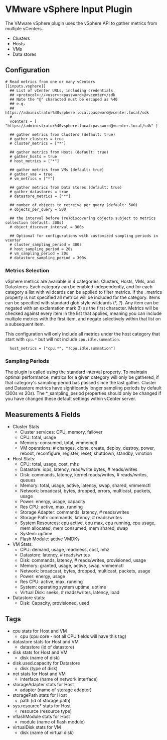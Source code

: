 # VMware vSphere Input Plugin

The VMware vSphere plugin uses the vSphere API to gather metrics from multiple vCenters.
 
* Clusters
* Hosts
* VMs
* Data stores

## Configuration

```
# Read metrics from one or many vCenters
[[inputs.vsphere]]
  ## List of vCenter URLs, including credentials.
  ## <protocol>://<user>:<password>@<vcenter>/sdk
  ## Note the "@" characted must be escaped as %40
  ## e.g.
  ##     https://administrator%40vsphere.local:password@vcenter.local/sdk
  #
  vcenters = [ "https://administrator%40vsphere.local:password@vcenter.local/sdk" ]
  
  ## gather metrics from Clusters (default: true)
  # gather_clusters = true
  # cluster_metrics = ["*"]
  
  ## gather metrics from Hosts (default: true)
  # gather_hosts = true
  # host_metrics = ["*"]
  
  ## gather metrics from VMs (default: true)
  # gather_vms = true
  # vm_metrics = ["*"]
  
  ## gather metrics from Data stores (default: true)
  # gather_datastores = true
  # datastore_metrics = ["*"]
  
  ## number of objects to retreive per query (default: 500)
  # objects_per_query = 500
  
  ## the interval before (re)discovering objects subject to metrics collection (default: 300s)
  # object_discover_interval = 300s
    
  ## Optional for configurations with customized sampling periods in vcenter
  # cluster_sampling_period = 300s
  # host_sampling_period = 20s
  # vm_sampling_period = 20s
  # datastore_sampling_period = 300s
```

### Metrics Selection

vSphere metrics are available in 4 categories: Clusters, Hosts, VMs, and Datastores. Each category can be enabled
independently, and for each category a list with wildcards can be applied to filter metrics. If the <category>_metrics 
property is not specified all metrics will be included for the category. Items can be specified with standard glob
style wildcards (*, ?). Any item can be negated with an exclamation mark (!) as the first character. Metrics will be
checked against every item in the list that applies, meaning you can include multiple metrics with the first item, and
negate selectively within that list on a subsequent item.

This configuration will only include all metrics under the host category that start with `cpu.*` but will not include
`cpu.idle.summation`.

```
  host_metrics = ["cpu.*", "!cpu.idle.summation"]

``` 

### Sampling Periods

The plugin is called using the standard interval property.  To maintain optimal performance, metrics for a given category
will only be gathered, if that category's sampling period has passed since the last gather. Cluster and Datastore metrics 
have significantly longer sampling periods by default (300s vs 20s).  The *_sampling_period properties should only be
changed if you have changed these default settings within vCenter server.  


## Measurements &amp; Fields

- Cluster Stats
	- Cluster services: CPU, memory, failover
	- CPU: total, usage
	- Memory: consumed, total, vmmemctl
	- VM operations: # changes, clone, create, deploy, destroy, power, reboot, reconfigure, register, reset, shutdown, standby, vmotion
- Host Stats:
	- CPU: total, usage, cost, mhz
	- Datastore: iops, latency, read/write bytes, # reads/writes
	- Disk: commands, latency, kernel reads/writes, # reads/writes, queues
	- Memory: total, usage, active, latency, swap, shared, vmmemctl
	- Network: broadcast, bytes, dropped, errors, multicast, packets, usage
	- Power: energy, usage, capacity
	- Res CPU: active, max, running
	- Storage Adapter: commands, latency, # reads/writes
	- Storage Path: commands, latency, # reads/writes
	- System Resources: cpu active, cpu max, cpu running, cpu usage, mem allocated, mem consumed, mem shared, swap
	- System: uptime
	- Flash Module: active VMDKs 
- VM Stats:
	- CPU: demand, usage, readiness, cost, mhz
	- Datastore: latency, # reads/writes
	- Disk: commands, latency, # reads/writes, provisioned, usage
	- Memory: granted, usage, active, swap, vmmemctl
	- Network: broadcast, bytes, dropped, multicast, packets, usage
	- Power: energy, usage
	- Res CPU: active, max, running
	- System: operating system uptime, uptime
	- Virtual Disk: seeks, # reads/writes, latency, load 
- Datastore stats:
	- Disk: Capacity, provisioned, used  
	
## Tags
- cpu stats for Host and VM
	- cpu (cpu core - not all CPU fields will have this tag)
- datastore stats for Host and VM
	- datastore (id of datastore)
- disk stats for Host and VM
	- disk (name of disk)
- disk.used.capacity for Datastore
	- disk (type of disk)
- net stats for Host and VM
	- interface (name of network interface)
- storageAdapter stats for Host
	- adapter (name of storage adapter)
- storagePath stats for Host 
	- path (id of storage path)
- sys.resource* stats for Host
	- resource (resource type)
- vflashModule stats for Host
	- module (name of flash module)
- virtualDisk stats for VM
	- disk (name of virtual disk)
